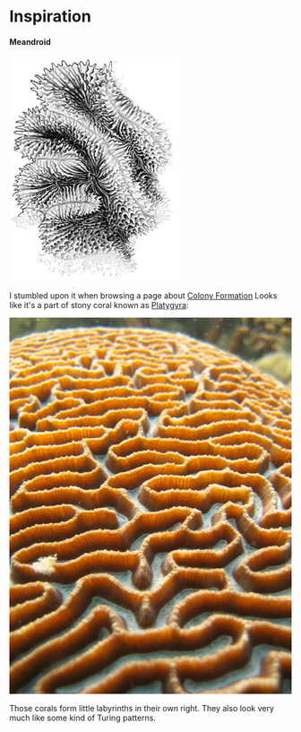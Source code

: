 Inspiration
===========

#### Meandroid ####

![Meandroid](../project_images/extern/meandroid-01.jpg)

I stumbled upon it when browsing a page about [Colony Formation](http://coral.aims.gov.au/info/structure-colony.jsp)
Looks like it's a part of stony coral known as [Platygyra](http://es.wikipedia.org/wiki/Platygyra):

![Platygyra](../project_images/extern/meandroid-02.jpg)

Those corals form little labyrinths in their own right.
They also look very much like some kind of Turing patterns.


